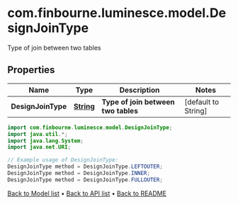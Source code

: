 # com.finbourne.luminesce.model.DesignJoinType
Type of join between two tables

## Properties

Name | Type | Description | Notes
------------ | ------------- | ------------- | -------------
**DesignJoinType** | [**String**](.md) | **Type of join between two tables** | [default to String]

```java
import com.finbourne.luminesce.model.DesignJoinType;
import java.util.*;
import java.lang.System;
import java.net.URI;

// Example usage of DesignJoinType:
DesignJoinType method = DesignJoinType.LEFTOUTER;
DesignJoinType method = DesignJoinType.INNER;
DesignJoinType method = DesignJoinType.FULLOUTER;
```


[Back to Model list](../README.md#documentation-for-models) &#8226; [Back to API list](../README.md#documentation-for-api-endpoints) &#8226; [Back to README](../README.md)
